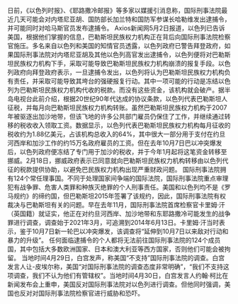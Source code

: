 日前，《以色列时报》、《耶路撒冷邮报》等多家以媒援引消息称，国际刑事法院最近几天可能会对内塔尼亚胡、国防部长加兰特和国防军参谋长哈勒维发出逮捕令，并可能同时对哈马斯官员发布逮捕令。
Axios新闻网5月2日报道，以色列已告诉美国，根据他们掌握的信息，巴勒斯坦民族权力机构正在背后向国际刑事法院检察官施压。多名来自以色列和美国的知情官员透露，以色列政府已警告拜登政府，如果国际刑事法院对内塔尼亚胡及其他以色列高官发出逮捕令，以色列便将对巴勒斯坦民族权力机构下手，采取可能导致巴勒斯坦民族权力机构崩溃的报复手段。以色列政府向拜登政府表示，一旦逮捕令发出，以色列将认为巴勒斯坦民族权力机构负有责任，并采取可能导致其垮台的强硬报复行动。其中一项可能的行动是冻结以色列为巴勒斯坦民族权力机构代收的税款。而没有这些资金，该机构就会破产。据半岛电视台此前介绍，根据20世纪90年代达成的协议条款，以色列代表巴勒斯坦人征税，并每月向巴勒斯坦民族权力机构转账。虽然巴勒斯坦民族权力机构于2007年被驱逐出加沙地带，但该飞地的许多公共部门雇员仍保住了工作，并继续通过转移的税收收入领取工资。数据显示，以色列代表巴勒斯坦民族权力机构每月征收的税收约为1.88亿美元，占该机构总收入的64%，其中很大一部分用于支付在约旦河西岸和加沙工作的约15万名政府雇员的工资。但在去年10月7日巴以冲突爆发后，以色列政府便冻结了专门用于加沙的税收，并于今年1月起将这笔资金转移至挪威。2月18日，挪威政府表示已同意就向巴勒斯坦民族权力机构转移由以色列代征的税款提供协助，以避免巴民族权力机构出现严重财政问题。
国际刑事法院拥有124个常任理事国。不同于处理国家间争端的国际法院，国际刑事法院重点审理犯有战争罪、危害人类罪和种族灭绝罪的个人刑事责任。美国和以色列均不是《罗马规约》的缔约国，但巴勒斯坦2015年签署了该规约，因此，国际刑事法院有权裁决与巴勒斯坦有关的问题。早在去年11月，国际刑事法院首席检察官卡里姆·汗（英国籍）就证实，他正在对约旦河西岸、加沙地带和东耶路撒冷可能发生的战争罪进行调查，调查始于2021年3月，可追溯到2014年6月13日。卡里姆·汗当时表示，鉴于10月7日新一轮巴以冲突爆发，该调查将“延伸到10月7日以来敌对行动和暴力的升级”。
任何面临逮捕令的个人都将无法前往国际刑事法院的124个成员国，其中包括大多数欧洲国家、日本和澳大利亚等西方国家，否则他们可能会被拘留。
当地时间4月29日，白宫发声，称美国“不支持”国际刑事法院的调查。白宫发言人让-皮埃尔称，美国“对国际刑事法院的调查态度非常明确”，“我们不支持这项调查，我们不认为他们有管辖权”。当地时间4月30日，白宫发言人约翰·柯比在新闻发布会上重申，美国反对国际刑事法院对以色列进行调查。但他同时强调，美国也反对对国际刑事法院检察官进行威胁和恐吓。